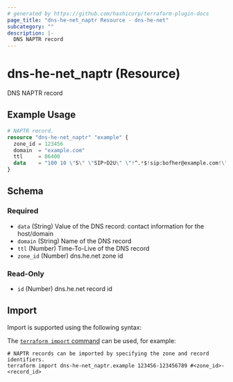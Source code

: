 ```yaml
---
# generated by https://github.com/hashicorp/terraform-plugin-docs
page_title: "dns-he-net_naptr Resource - dns-he-net"
subcategory: ""
description: |-
  DNS NAPTR record
---
```


# dns-he-net_naptr (Resource)

DNS NAPTR record

## Example Usage

```terraform
# NAPTR record.
resource "dns-he-net_naptr" "example" {
  zone_id = 123456
  domain  = "example.com"
  ttl     = 86400
  data    = "100 10 \"S\" \"SIP+D2U\" \"!^.*$!sip:bofher@example.com!\" _sip._udp.example.com."
}
```

<!-- schema generated by tfplugindocs -->
## Schema

### Required

- `data` (String) Value of the DNS record: contact information for the host/domain
- `domain` (String) Name of the DNS record
- `ttl` (Number) Time-To-Live of the DNS record
- `zone_id` (Number) dns.he.net zone id

### Read-Only

- `id` (Number) dns.he.net record id

## Import

Import is supported using the following syntax:

The [`terraform import` command](https://developer.hashicorp.com/terraform/cli/commands/import) can be used, for example:

```shell
# NAPTR records can be imported by specifying the zone and record identifiers.
terraform import dns-he-net_naptr.example 123456-123456789 #<zone_id>-<record_id>
```
